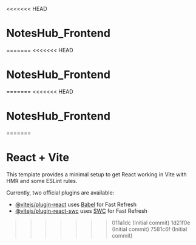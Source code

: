 <<<<<<< HEAD
# NotesHub_Frontend
=======
<<<<<<< HEAD
# NotesHub_Frontend
=======
<<<<<<< HEAD
# NotesHub_Frontend
=======
# React + Vite

This template provides a minimal setup to get React working in Vite with HMR and some ESLint rules.

Currently, two official plugins are available:

- [@vitejs/plugin-react](https://github.com/vitejs/vite-plugin-react/blob/main/packages/plugin-react/README.md) uses [Babel](https://babeljs.io/) for Fast Refresh
- [@vitejs/plugin-react-swc](https://github.com/vitejs/vite-plugin-react-swc) uses [SWC](https://swc.rs/) for Fast Refresh
>>>>>>> 011a1dc (Initial commit)
>>>>>>> 1d21f0e (Initial commit)
>>>>>>> 7581c6f (Initial commit)
